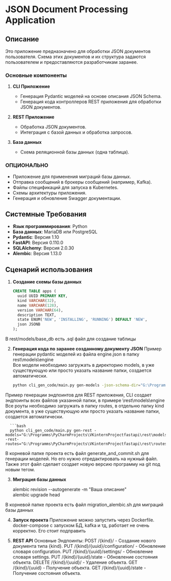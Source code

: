 # JSON Document Processing Application

## Описание

Это приложение предназначено для обработки JSON документов пользователя. Схема этих документов и их структура задаются пользователем и предоставляются разработчикам заранее.

### Основные компоненты

1. **CLI Приложение**
   - Генерация Pydantic моделей на основе описания JSON Schema.
   - Генерация кода контроллеров REST приложения для обработки JSON документов.

2. **REST Приложение**
   - Обработка JSON документов.
   - Интеграция с базой данных и обработка запросов.

3. **База данных**
   - Схема реляционной базы данных (одна таблица).

### ОПЦИОНАЛЬНО

- Приложение для применения миграций базы данных.
- Отправка сообщений в брокеры сообщений (например, Kafka).
- Файлы спецификаций для запуска в Kubernetes.
- Схемы архитектуры приложения.
- Генерация и обновление Swagger документации.

## Системные Требования

- **Язык программирования**: Python
- **База данных**: MariaDB или PostgreSQL
- **Pydantic**: Версия 1.10
- **FastAPI**: Версия 0.110.0
- **SQLAlchemy**: Версия 2.0.30
- **Alembic**: Версия 1.13.0

## Сценарий использования

1. **Создание схемы базы данных**

   ```sql
   CREATE TABLE apps (
     uuid UUID PRIMARY KEY,
     kind VARCHAR(32),
     name VARCHAR(128),
     version VARCHAR(64),
     description TEXT,
     state ENUM('NEW', 'INSTALLING', 'RUNNING') DEFAULT 'NEW',
     json JSONB
   );
В rest/models/base_db есть .sql файл для создание таблицы

2. **Генерация кода по заранее созданному документу JSON**
   Пример генерации pydantic моделей из файла engine.json в папку rest\models\engine\
   Все модели необходимо загружать в директорию models, в уже существующую или просто указать название папки, создается автоматически.

   ```bash
   python cli_gen_code/main.py gen-models -json-schema-dir="G:\Programms\PyCharmProjects\VKinternProjectfastapi\engine.json" -out-dir="G:\Programms\PyCharmProjects\VKinternProjectfastapi\rest\models\engine\" 
   
   
Пример генерации эндпоинтов для REST приложения, CLI создает эндпоинты всех файлов указанной папки, в примере \rest\models\engine\
Все роуты необходимо загружать в папку routes, в отдельню папку kind документа, в уже существующую или просто указать название папки, создается автоматически.
   
      ```bash
      python cli_gen_code/main.py gen-rest -models="G:\Programms\PyCharmProjects\VKinternProjectfastapi\rest\models\engine\" -rest-routes="G:\Programms\PyCharmProjects\VKinternProjectfastapi\rest\routes\engine\"
   
В корневой папке проекта есть файл generate_and_commit.sh для генерации моделей. Но его нужно отредактировать на нужный файл.
Также этот файл сделает создает новую версию программу на git под новым тегом.

3. **Миграция базы данных**
   
   alembic revision --autogenerate -m "Ваша описание"     
   alembic upgrade head

В корневой папке проекта есть файл migration_alembic.sh для миграций базы данных

4. **Запуск проекта**
   Приложение можно запустить через Dockerfile.
   docker-compose с запуском БД, kafka и тд, работает не очень корректно. Его стоит подправить

5. **REST API**
   Основные Эндпоинты:
      POST /{kind}/ - Создание нового документа типа {kind}.
      PUT /{kind}/{uuid}/configuration/ - Обновление словаря configuration.
      PUT /{kind}/{uuid}/settings/ - Обновление словаря settings.
      PUT /{kind}/{uuid}/state - Обновление состояния объекта.
      DELETE /{kind}/{uuid}/ - Удаление объекта.
      GET /{kind}/{uuid} - Получение объекта.
      GET /{kind}/{uuid}/state - Получение состояния объекта.
                                                

